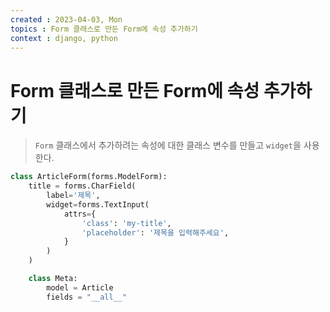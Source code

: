 ```yaml
---
created : 2023-04-03, Mon
topics : Form 클래스로 만든 Form에 속성 추가하기
context : django, python
---
```

# Form 클래스로 만든 Form에 속성 추가하기
> `Form` 클래스에서 추가하려는 속성에 대한 클래스 변수를 만들고 `widget`을 사용한다.

```python
class ArticleForm(forms.ModelForm):
    title = forms.CharField(
	    label='제목',
        widget=forms.TextInput(
            attrs={
                'class': 'my-title',
                'placeholder': '제목을 입력해주세요',
            }
        )
    )

    class Meta:
        model = Article
        fields = "__all__"


```